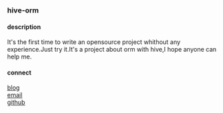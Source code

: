 ### hive-orm

#### description

It's the first time to write an opensource project whithout any experience.Just try it.It's a project about orm with 
hive,I hope anyone can help me.

#### connect

[blog](http://www.zhangbohan.xyz)  
[email](mailto://zhangbohan.dell@gmail.com)  
[github](https://github.com/Francis951115/hive_hbase_orm)

